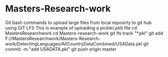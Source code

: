 # Masters-Research-work
Git bash commands to upload large files from local reposirty to git hub using GIT LFS
This is example of uploading a pickle(.pkl) file
cd MastersResearchwork
cd Masters-research-work
git lfs track "*.pkl"
git add F://MastersResearchwork/Masters-Research-work/DetectingLanguages/AllCountryDataCombined/USAData.pkl
git commit -m "add USADATA.pkl"
git push origin master
